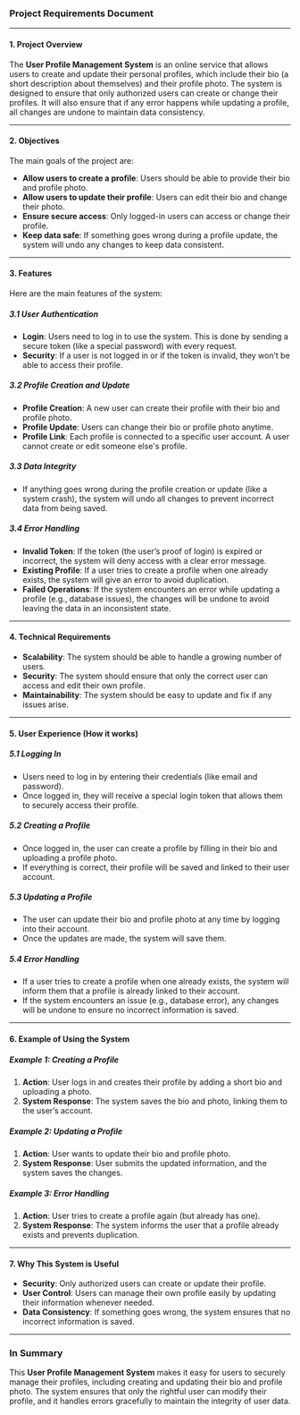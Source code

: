 ### **Project Requirements Document**

---

#### **1. Project Overview**

The **User Profile Management System** is an online service that allows users to create and update their personal profiles, which include their bio (a short description about themselves) and their profile photo. The system is designed to ensure that only authorized users can create or change their profiles. It will also ensure that if any error happens while updating a profile, all changes are undone to maintain data consistency.

---

#### **2. Objectives**

The main goals of the project are:

- **Allow users to create a profile**: Users should be able to provide their bio and profile photo.
- **Allow users to update their profile**: Users can edit their bio and change their photo.
- **Ensure secure access**: Only logged-in users can access or change their profile.
- **Keep data safe**: If something goes wrong during a profile update, the system will undo any changes to keep data consistent.

---

#### **3. Features**

Here are the main features of the system:

##### **3.1 User Authentication**

- **Login**: Users need to log in to use the system. This is done by sending a secure token (like a special password) with every request.
- **Security**: If a user is not logged in or if the token is invalid, they won’t be able to access their profile.

##### **3.2 Profile Creation and Update**

- **Profile Creation**: A new user can create their profile with their bio and profile photo.
- **Profile Update**: Users can change their bio or profile photo anytime.
- **Profile Link**: Each profile is connected to a specific user account. A user cannot create or edit someone else's profile.

##### **3.3 Data Integrity**

- If anything goes wrong during the profile creation or update (like a system crash), the system will undo all changes to prevent incorrect data from being saved.

##### **3.4 Error Handling**

- **Invalid Token**: If the token (the user’s proof of login) is expired or incorrect, the system will deny access with a clear error message.
- **Existing Profile**: If a user tries to create a profile when one already exists, the system will give an error to avoid duplication.
- **Failed Operations**: If the system encounters an error while updating a profile (e.g., database issues), the changes will be undone to avoid leaving the data in an inconsistent state.

---

#### **4. Technical Requirements**

- **Scalability**: The system should be able to handle a growing number of users.
- **Security**: The system should ensure that only the correct user can access and edit their own profile.
- **Maintainability**: The system should be easy to update and fix if any issues arise.

---

#### **5. User Experience (How it works)**

##### **5.1 Logging In**

- Users need to log in by entering their credentials (like email and password).
- Once logged in, they will receive a special login token that allows them to securely access their profile.

##### **5.2 Creating a Profile**

- Once logged in, the user can create a profile by filling in their bio and uploading a profile photo.
- If everything is correct, their profile will be saved and linked to their user account.

##### **5.3 Updating a Profile**

- The user can update their bio and profile photo at any time by logging into their account.
- Once the updates are made, the system will save them.

##### **5.4 Error Handling**

- If a user tries to create a profile when one already exists, the system will inform them that a profile is already linked to their account.
- If the system encounters an issue (e.g., database error), any changes will be undone to ensure no incorrect information is saved.

---

#### **6. Example of Using the System**

##### **Example 1: Creating a Profile**

1. **Action**: User logs in and creates their profile by adding a short bio and uploading a photo.
2. **System Response**: The system saves the bio and photo, linking them to the user’s account.

##### **Example 2: Updating a Profile**

1. **Action**: User wants to update their bio and profile photo.
2. **System Response**: User submits the updated information, and the system saves the changes.

##### **Example 3: Error Handling**

1. **Action**: User tries to create a profile again (but already has one).
2. **System Response**: The system informs the user that a profile already exists and prevents duplication.

---

#### **7. Why This System is Useful**

- **Security**: Only authorized users can create or update their profile.
- **User Control**: Users can manage their own profile easily by updating their information whenever needed.
- **Data Consistency**: If something goes wrong, the system ensures that no incorrect information is saved.

---

### **In Summary**

This **User Profile Management System** makes it easy for users to securely manage their profiles, including creating and updating their bio and profile photo. The system ensures that only the rightful user can modify their profile, and it handles errors gracefully to maintain the integrity of user data.
